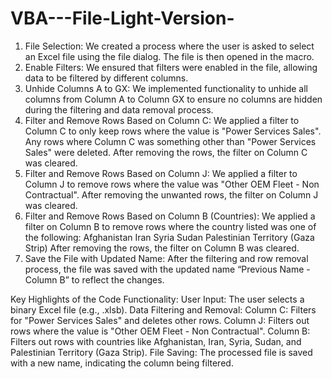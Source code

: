 # VBA---File-Light-Version-
1. File Selection:
We created a process where the user is asked to select an Excel file using the file dialog. The file is then opened in the macro.
2. Enable Filters:
We ensured that filters were enabled in the file, allowing data to be filtered by different columns.
3. Unhide Columns A to GX:
We implemented functionality to unhide all columns from Column A to Column GX to ensure no columns are hidden during the filtering and data removal process.
4. Filter and Remove Rows Based on Column C:
We applied a filter to Column C to only keep rows where the value is "Power Services Sales".
Any rows where Column C was something other than "Power Services Sales" were deleted.
After removing the rows, the filter on Column C was cleared.
5. Filter and Remove Rows Based on Column J:
We applied a filter to Column J to remove rows where the value was "Other OEM Fleet - Non Contractual".
After removing the unwanted rows, the filter on Column J was cleared.
6. Filter and Remove Rows Based on Column B (Countries):
We applied a filter on Column B to remove rows where the country listed was one of the following:
Afghanistan
Iran
Syria
Sudan
Palestinian Territory (Gaza Strip)
After removing the rows, the filter on Column B was cleared.
7. Save the File with Updated Name:
After the filtering and row removal process, the file was saved with the updated name “Previous Name - Column B” to reflect the changes.

Key Highlights of the Code Functionality:
User Input: The user selects a binary Excel file (e.g., .xlsb).
Data Filtering and Removal:
Column C: Filters for "Power Services Sales" and deletes other rows.
Column J: Filters out rows where the value is "Other OEM Fleet - Non Contractual".
Column B: Filters out rows with countries like Afghanistan, Iran, Syria, Sudan, and Palestinian Territory (Gaza Strip).
File Saving: The processed file is saved with a new name, indicating the column being filtered.
